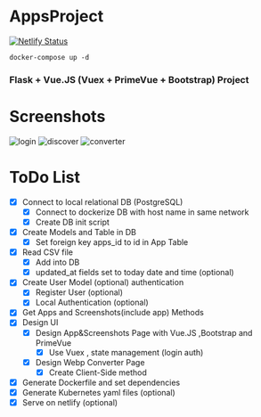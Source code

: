 # AppsProject

[![Netlify Status](https://api.netlify.com/api/v1/badges/4cd42864-0222-485a-9d5a-589ab84b37db/deploy-status)](https://app.netlify.com/sites/apps-project/deploys)


```console
docker-compose up -d 
```

### Flask + Vue.JS (Vuex + PrimeVue + Bootstrap) Project


# Screenshots
![login](https://user-images.githubusercontent.com/29631083/137338085-cc114657-f483-4699-a4bd-11cbd3659400.png)
![discover](https://user-images.githubusercontent.com/29631083/137338165-7cdd0a8c-2147-405d-99ef-3f8429533e18.png)
![converter](https://user-images.githubusercontent.com/29631083/137338190-371f2f7a-2c8c-496e-9a04-d73cf5598295.png)


# ToDo List

- [x] Connect to local relational DB (PostgreSQL)  
  - [x] Connect to dockerize DB with host name in same network
  - [x] Create DB init script
- [x] Create Models and Table in DB
  - [x] Set foreign key apps_id to id in App Table
- [x] Read CSV file
  - [x] Add into DB
  - [x] updated_at fields set to today date and time (optional)
- [x] Create User Model (optional) authentication
  - [x] Register User (optional)
  - [x] Local Authentication (optional)
- [x] Get Apps and Screenshots(include app) Methods
- [x] Design UI
  - [x] Design App&Screenshots Page with Vue.JS ,Bootstrap and PrimeVue
	- [x] Use Vuex , state management (login auth) 
  - [x] Design Webp Converter Page 
    - [x] Create Client-Side method
- [x] Generate Dockerfile and set dependencies
- [x] Generate Kubernetes yaml files (optional)
- [x] Serve on netlify (optional)
